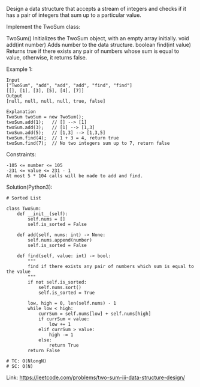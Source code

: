 Design a data structure that accepts a stream of integers and checks if it has a pair of integers that sum up to a particular value.

Implement the TwoSum class:

TwoSum() Initializes the TwoSum object, with an empty array initially.
void add(int number) Adds number to the data structure.
boolean find(int value) Returns true if there exists any pair of numbers whose sum is equal to value, otherwise, it returns false.
 
Example 1:
```
Input
["TwoSum", "add", "add", "add", "find", "find"]
[[], [1], [3], [5], [4], [7]]
Output
[null, null, null, null, true, false]

Explanation
TwoSum twoSum = new TwoSum();
twoSum.add(1);   // [] --> [1]
twoSum.add(3);   // [1] --> [1,3]
twoSum.add(5);   // [1,3] --> [1,3,5]
twoSum.find(4);  // 1 + 3 = 4, return true
twoSum.find(7);  // No two integers sum up to 7, return false
``` 
Constraints:
```
-105 <= number <= 105
-231 <= value <= 231 - 1
At most 5 * 104 calls will be made to add and find.
```
Solution(Python3):
```
# Sorted List

class TwoSum:
    def __init__(self):
        self.nums = []
        self.is_sorted = False
        
    def add(self, nums: int) -> None:
        self.nums.append(number)
        self.is_sorted = False
        
    def find(self, value: int) -> bool:
        """
        find if there exists any pair of numbers which sum is equal to the value
        """
        if not self.is_sorted:
            self.nums.sort()
            self.is_sorted = True
            
        low, high = 0, len(self.nums) - 1
        while low < high:
            currSum = self.nums[low] + self.nums[high]
            if currSum < value:
                low += 1
            elif currSum > value:
                high -= 1
            else:
                return True
        return False
       
# TC: O(NlongN)
# SC: O(N)

```
Link: https://leetcode.com/problems/two-sum-iii-data-structure-design/
